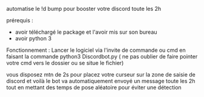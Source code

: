 automatise le !d bump pour booster votre discord toute les 2h

prérequis :
 - avoir téléchargé le package et l'avoir mis sur son bureau
 - avoir python 3

Fonctionnement :
Lancer le logiciel via l'invite de commande ou cmd en faisant la commande python3 Discordbot.py
( ne pas oublier de faire pointer votre cmd vers le dossier ou se situe le fichier)

vous disposez mtn de 2s pour placez votre curseur sur la zone de saisie de discord et voilà 
le bot va automatiquement envoyé un message toute les 2h tout en mettant des temps de pose aléatoire pour éviter une détection
